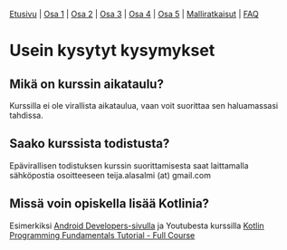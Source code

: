 [Etusivu](README.md) | [Osa 1](osa-1.md) | [Osa 2](osa-2.md) | [Osa 3](osa-3.md) | [Osa 4](osa-4.md) | [Osa 5](osa-5.md) | [Malliratkaisut](malliratkaisut/malliratkaisut.md) | [FAQ](faq.md)

# Usein kysytyt kysymykset

## Mikä on kurssin aikataulu?

Kurssilla ei ole virallista aikataulua, vaan voit suorittaa sen haluamassasi tahdissa.

## Saako kurssista todistusta?

Epävirallisen todistuksen kurssin suorittamisesta saat laittamalla sähköpostia osoitteeseen teija.alasalmi (at) gmail.com

## Missä voin opiskella lisää Kotlinia?

Esimerkiksi [Android Developers-sivulla](https://developer.android.com/kotlin/campaign/learn) ja Youtubesta kurssilla [Kotlin Programming Fundamentals Tutorial - Full Course](https://www.youtube.com/watch?v=AeC4G-H-MQA)